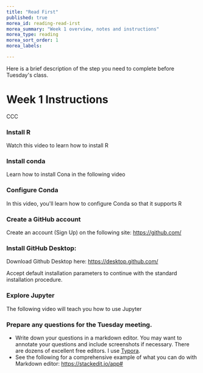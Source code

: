 ```yaml
---
title: "Read First"
published: true
morea_id: reading-read-irst
morea_summary: "Week 1 overview, notes and instructions"
morea_type: reading
morea_sort_order: 1
morea_labels:

---
```



Here is a brief description of the step you need to complete before
Tuesday's class.

# Week 1 Instructions
CCC




### Install R

Watch this video to learn how to install R



### Install conda

Learn how to install Cona in the following video



### Configure Conda

In this video, you'll learn how to configure Conda so that it supports R



### Create a GitHub account

Create an account (Sign Up) on the following site: https://github.com/



### Install GitHub Desktop:

Download Github Desktop here: https://desktop.github.com/

Accept default installation parameters to continue with the standard installation procedure.



### Explore Jupyter

The following video will teach you how to use Jupyter



### Prepare any questions for the Tuesday meeting.

- Write down your questions in a markdown editor. You may want to annotate your questions and include screenshots if necessary. There are dozens of excellent free editors. I use [Typora](https://typora.io/).
-  See the following for a comprehensive example of what you can do with Markdown editor: https://stackedit.io/app#
